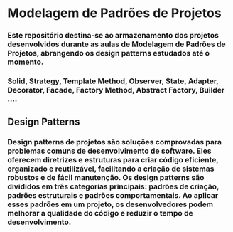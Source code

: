 # Modelagem de Padrões de Projetos 
### Este repositório destina-se ao armazenamento dos projetos desenvolvidos durante as aulas de Modelagem de Padrões de Projetos, abrangendo os design patterns estudados até o momento.
### Solid, Strategy, Template Method, Observer, State, Adapter, Decorator, Facade, Factory Method, Abstract Factory, Builder .... 

## Design Patterns
### Design patterns de projetos são soluções comprovadas para problemas comuns de desenvolvimento de software. Eles oferecem diretrizes e estruturas para criar código eficiente, organizado e reutilizável, facilitando a criação de sistemas robustos e de fácil manutenção. Os design patterns são divididos em três categorias principais: padrões de criação, padrões estruturais e padrões comportamentais. Ao aplicar esses padrões em um projeto, os desenvolvedores podem melhorar a qualidade do código e reduzir o tempo de desenvolvimento.

